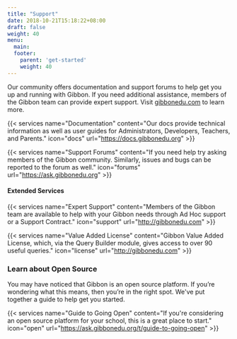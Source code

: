 ```yaml
---
title: "Support"
date: 2018-10-21T15:18:22+08:00
draft: false
weight: 40
menu:
  main:
  footer:
    parent: 'get-started'
    weight: 40
---
```


Our community offers documentation and support forums to help get you up and running with Gibbon. If you need additional assistance, members of the Gibbon team can provide expert support. Visit [gibbonedu.com](http://gibbonedu.com) to learn more.

<div class="rounded-lg overflow-hidden shadow-lg -mx-8 my-12 p-6">

<div class="flex flex-wrap items-stretch">

{{< services  name="Documentation" content="Our docs provide technical information as well as user guides for Administrators, Developers, Teachers, and Parents." icon="docs" url="https://docs.gibbonedu.org" >}}

{{< services  name="Support Forums" content="If you need help try asking members of the Gibbon community. Similarly, issues and bugs can be reported to the forum as well." icon="forums" url="https://ask.gibbonedu.org" >}}

</div>

#### <span class="pl-4 font-light text-gray">Extended Services</span>

<div class="flex flex-wrap items-stretch">

{{< services  name="Expert Support" content="Members of the Gibbon team are available to help with your Gibbon needs through Ad Hoc support or a Support Contract." icon="support" url="http://gibbonedu.com" >}}


{{< services  name="Value Added License" content="Gibbon Value Added License, which, via the Query Builder module, gives access to over 90 useful queries." icon="license" url="http://gibbonedu.com" >}}

</div>

</div>

### <span class="font-light text-gray">Learn about Open Source</span>

You may have noticed that Gibbon is an open source platform. If you’re wondering what this means, then you’re in the right spot. We've put together a guide to help get you started.

<div class="flex flex-wrap items-stretch">

{{< services  name="Guide to Going Open" content="If you're considering an open source platform for your school, this is a great place to start." icon="open" url="https://ask.gibbonedu.org/t/guide-to-going-open" >}}

</div>

